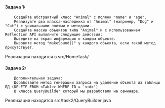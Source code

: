 #### Задача 1:
        Создайте абстрактный класс "Animal" с полями "name" и "age".
        Реализуйте два класса-наследника от "Animal" (например, "Dog" и "Cat") с уникальными полями и методами.
        Создайте массив объектов типа "Animal" и с использованием Reflection API выполните следующие действия:
        Выведите на экран информацию о каждом объекте.
        Вызовите метод "makeSound()" у каждого объекта, если такой метод присутствует.

Реализация находится в src/HomeTask/

#### Задача 2:
        Дополнительная задача:
        Доработайте метод генерации запроса на удаление объекта из таблицы БД (DELETE FROM <Table> WHERE ID = '<id>')
        В классе QueryBuilder который мы разработали на семинаре.

Реализация находится src/task2/QueryBuilder.java